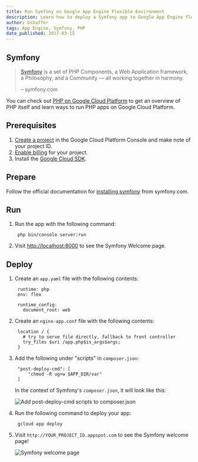 ```yaml
---
title: Run Symfony on Google App Engine Flexible Environment
description: Learn how to deploy a Symfony app to Google App Engine flexible environment.
author: bshaffer
tags: App Engine, Symfony, PHP
date_published: 2017-03-15
---
```

## Symfony

> [Symfony][symfony] is a set of PHP Components, a Web Application framework, a
> Philosophy, and a Community — all working together in harmony.
>
> – symfony.com

You can check out [PHP on Google Cloud Platform][php-gcp] to get an
overview of PHP itself and learn ways to run PHP apps on Google Cloud
Platform.

## Prerequisites

1. [Create a project][create-project] in the Google Cloud Platform Console
   and make note of your project ID.
1. [Enable billing][enable-billing] for your project.
1. Install the [Google Cloud SDK](https://cloud.google.com/sdk/).

## Prepare

Follow the official documentation for [installing symfony][symfony-install] from
symfony.com.

## Run

1. Run the app with the following command:

        php bin/console server:run

1. Visit [http://localhost:8000](http://localhost:8000) to see the Symfony
Welcome page.

## Deploy

1. Create an `app.yaml` file with the following contents:

        runtime: php
        env: flex

        runtime_config:
          document_root: web

1. Create an `nginx-app.conf` file with the following contents:

        location / {
          # try to serve file directly, fallback to front controller
          try_files $uri /app.php$is_args$args;
        }

1. Add the following under "scripts" in `composer.json`:

        "post-deploy-cmd": [
            "chmod -R ug+w $APP_DIR/var"
        ]

    In the context of Symfony's `composer.json`, it will look like this:

    ![Add post-deploy-cmd scripts to composer.json][composer-json]

1. Run the following command to deploy your app:

        gcloud app deploy

1. Visit `http://YOUR_PROJECT_ID.appspot.com` to see the Symfony welcome page!

    ![Symfony welcome page][symfony-welcome]

[create-project]: https://cloud.google.com/resource-manager/docs/creating-managing-projects
[enable-billing]: https://support.google.com/cloud/answer/6293499?hl=en
[php-gcp]: https://cloud.google.com/php
[symfony]: http://symfony.com
[symfony-install]: http://symfony.com/doc/current/setup.html
[symfony-welcome]: https://symfony.com/doc/current/_images/welcome.png
[composer-json]: https://storage.googleapis.com/gcp-community/tutorials/run-symfony-on-appengine-flexible/composer-json.png
